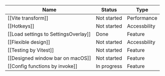 | Name                                 | Status      | Type         |
| ------------------------------------ | ----------- | ------------ |
| [[Vite transform]]                   | Not started | Performance  |
| [[Hotkeys]]                          | Not started | Accessbility |
| [[Load settings to SettingsOverlay]] | Done        | Feature      |
| [[Flexible design]]                  | Not started | Accessbility |
| [[Testing by Vitest]]                | Not started | Feature      |
| [[Designed window bar on macOS]]     | Not started | Feature      |
| [[Config functions by invoke]]       | In progress | Feature      |